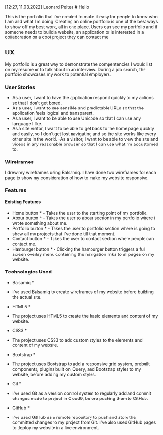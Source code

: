 [12:27, 11.03.2022] Leonard Peltea # Hello

 This is the portfolio  that  i've created  to make it easy for people to know who  I am and what I'm doing. Creating an online portfolio is one of the best ways to show off my best work, all in one place. Users can see my portfolio and if someone needs to build a website, an application or is interested in a collaboration on a cool project they can contact me.

## UX

My portfolio is a great way to demonstrate the compentencies I would list on my resume or to talk about in an interview. During a job search, the portfolio showcases my work to potential employers. 

### User Stories
- As a user, I want to have the application respond quickly to my actions so that I don't get bored. 
- As a user, I want to see sensible and predictable URLs so that the application feels logical and transparent. 
- As a user, I want to be able to use Unicode so that I can use any language I like.  
- As a site visitor, I want to be able to get back to the home page quickly and easily, so I don’t get lost navigating
and so the site works like every other site in the world.
-As a visitor, I want to be able to view the site and videos in any reasonable browser so that I can use what I’m
accustomed to. 


### Wireframes

I drew my wireframes using Balsamiq. I have done two wireframes for each page to show my consideration of how to make my website responsive.


### Features
#### Existing Features
* Home button * - Takes the user to the starting point of my portfolio.
* About button * - Takes the user to about section in my portfolio where I wrote something about me.
* Portfolio button * - Takes the user to portfolio section where is going to show all my projects that I've done till that moment.
* Contact button * - Takes the user to contact section where people  can contact me.
* Hamburger button * - Clicking the hamburger button triggers a full screen overlay menu containing the navigation links to all pages on my website.

### Technologies Used
* Balsamiq *
- I've used Balsamiq to create wireframes of my website before building the actual site.
* HTML5 *
- The project uses HTML5 to create the basic elements and content of my website.
* CSS3 *
- The project uses CSS3 to add custom styles to the elements and content of my website.
* Bootstrap *
- The project uses Bootstrap to add a responsive grid system, prebuilt components, plugins built on jQuery, and Bootstrap styles to my website, before adding my custom styles.
* Git *
- I've used Git as a version control system to regularly add and commit changes made to project in Cloud9, before pushing them to GitHub.
* GitHub *
- I've used GitHub as a remote repository to push and store the committed changes to my project from Git. I've also used GitHub pages to deploy my website in a live environment.
